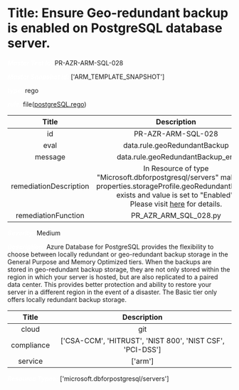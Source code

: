 



# Title: Ensure Geo-redundant backup is enabled on PostgreSQL database server.


***<font color="white">Master Test Id:</font>*** PR-AZR-ARM-SQL-028

***<font color="white">Master Snapshot Id:</font>*** ['ARM_TEMPLATE_SNAPSHOT']

***<font color="white">type:</font>*** rego

***<font color="white">rule:</font>*** file([postgreSQL.rego])  
  
  
  
  

|Title|Description|
| :---: | :---: |
|id|PR-AZR-ARM-SQL-028|
|eval|data.rule.geoRedundantBackup|
|message|data.rule.geoRedundantBackup_err|
|remediationDescription|In Resource of type "Microsoft.dbforpostgresql/servers" make sure properties.storageProfile.geoRedundantBackup exists and value is set to "Enabled".<br>Please visit <a href='https://docs.microsoft.com/en-us/azure/templates/microsoft.dbforpostgresql/servers' target='_blank'>here</a> for details.|
|remediationFunction|PR_AZR_ARM_SQL_028.py|


***<font color="white">Severity:</font>*** Medium

***<font color="white">Description:</font>*** Azure Database for PostgreSQL provides the flexibility to choose between locally redundant or geo-redundant backup storage in the General Purpose and Memory Optimized tiers. When the backups are stored in geo-redundant backup storage, they are not only stored within the region in which your server is hosted, but are also replicated to a paired data center. This provides better protection and ability to restore your server in a different region in the event of a disaster. The Basic tier only offers locally redundant backup storage.  
  
  

|Title|Description|
| :---: | :---: |
|cloud|git|
|compliance|['CSA-CCM', 'HITRUST', 'NIST 800', 'NIST CSF', 'PCI-DSS']|
|service|['arm']|


***<font color="white">Resource Types:</font>*** ['microsoft.dbforpostgresql/servers']


[postgreSQL.rego]: https://github.com/prancer-io/prancer-compliance-test/tree/master/azure/iac/postgreSQL.rego
